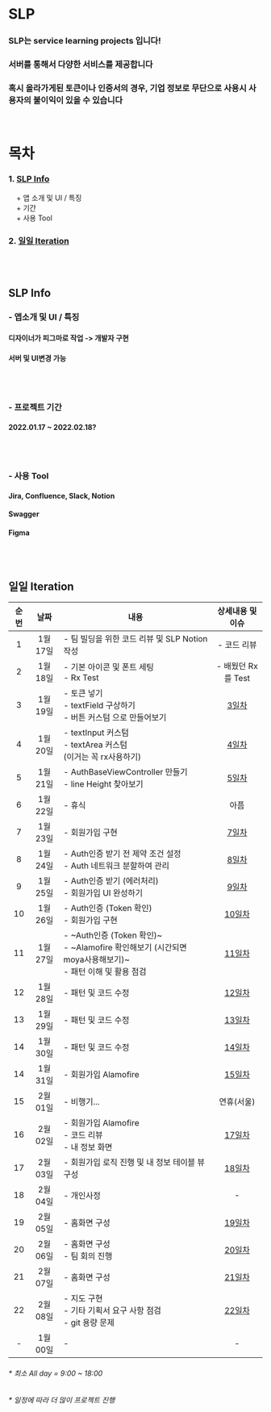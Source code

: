 # SLP

### SLP는 service learning projects 입니다!
### 서버를 통해서 다양한 서비스를 제공합니다
### 혹시 올라가게된 토큰이나 인증서의 경우, 기업 정보로 무단으로 사용시 사용자의 불이익이 있을 수 있습니다
<br/>

# 목차<br/>
### 1. [SLP Info](#SLP-Info)<br/>
&nbsp;&nbsp;&nbsp;&nbsp;+ 앱 소개 및 UI / 특징<br/>
&nbsp;&nbsp;&nbsp;&nbsp;+ 기간<br/>
&nbsp;&nbsp;&nbsp;&nbsp;+ 사용 Tool<br/>
### 2. [일일 Iteration](#일일-Iteration)<br/>

<br/><br/>
## SLP Info
### - 앱소개 및 UI / 특징
#### 디자이너가 피그마로 작업 -> 개발자 구현
#### 서버 및 UI변경 가능

<br/><br/>  
### - 프로젝트 기간
#### 2022.01.17 ~ 2022.02.18?

<br/><br/>  
### - 사용 Tool
#### Jira, Confluence, Slack, Notion
#### Swagger
#### Figma


<br/><br/>
## 일일 Iteration
|순번|날짜|<center> 내용 </center>|상세내용 및 이슈
|:---:|:-----:|-------|:-----:
|1|1월 17일|- 팀 빌딩을 위한 코드 리뷰 및 SLP Notion 작성|- 코드 리뷰
|2|1월 18일|- 기본 아이콘 및 폰트 세팅 <br/> - Rx Test |- 배웠던 Rx를 Test
|3|1월 19일|- 토큰 넣기 <br/> - textField 구상하기  <br/> - 버튼 커스텀 으로 만들어보기|[3일차](IssueReadme/1월%2019일.md)
|4|1월 20일|- textInput 커스텀 <br/> - textArea 커스텀 <br/> (이거는 꼭 rx사용하기)|[4일차](IssueReadme/1월%2020일.md)
|5|1월 21일|- AuthBaseViewController 만들기 <br/> - line Height 찾아보기|[5일차](IssueReadme/1월%2021일.md)
|6|1월 22일|- 휴식 |아픔
|7|1월 23일|- 회원가입 구현|[7일차](IssueReadme/1월%2023일.md)
|8|1월 24일|- Auth인증 받기 전 제약 조건 설정 <br/> - Auth 네트워크 분할하여 관리|[8일차](IssueReadme/1월%2024일.md)
|9|1월 25일|- Auth인증 받기 (에러처리) <br/> - 회원가입 UI 완성하기 |[9일차](IssueReadme/1월%2025일.md)
|10|1월 26일|- Auth인증 (Token 확인) <br/> - 회원가입 구현 |[10일차](IssueReadme/1월%2026일.md)
|11|1월 27일|- ~Auth인증 (Token 확인)~ <br/> -  ~Alamofire 확인해보기 (시간되면 moya사용해보기)~ <br/> - 패턴 이해 및 활용 점검|[11일차](IssueReadme/1월%2027일.md)
|12|1월 28일|- 패턴 및 코드 수정|[12일차](IssueReadme/1월%2028일.md)
|13|1월 29일|- 패턴 및 코드 수정|[13일차](IssueReadme/1월%2029일.md)
|14|1월 30일|- 패턴 및 코드 수정|[14일차](IssueReadme/1월%2030일.md)
|14|1월 31일|- 회원가입 Alamofire|[15일차](IssueReadme/1월%2031일.md)
|15|2월 01일|- 비행기... | 연휴(서울)
|16|2월 02일|- 회원가입 Alamofire <br/> - 코드 리뷰 <br/> - 내 정보 화면 |[17일차](IssueReadme/2월%202일.md)
|17|2월 03일|- 회원가입 로직 진행 및 내 정보 테이블 뷰 구성 |[18일차](IssueReadme/2월%203일.md)
|18|2월 04일|- 개인사정 | -
|19|2월 05일|- 홈화면 구성 |[19일차](IssueReadme/2월%205일.md)
|20|2월 06일|- 홈화면 구성 <br/> - 팀 회의 진행 |[20일차](IssueReadme/2월%206일.md)
|21|2월 07일|- 홈화면 구성 |[21일차](IssueReadme/2월%207일.md)
|22|2월 08일|- 지도 구현 <br/> - 기타 기획서 요구 사항 점검 <br/> - git 용량 문제|[22일차](IssueReadme/2월%208일.md)
|-|1월 00일|- |-
###### * 최소 All day = 9:00 ~ 18:00
###### * 일정에 따라 더 많이 프로젝트 진행
